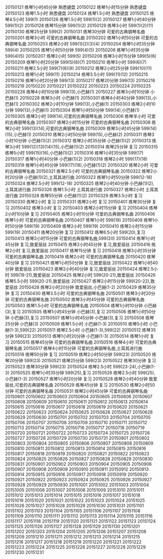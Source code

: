 20150121 练琴1小时45分钟 熟悉键盘
20150122 练琴1小时15分钟 熟悉键盘
20150123 练琴1.5小时 熟悉键盘
20150124 练琴1.5小时 熟悉键盘
20150125 练琴4.5小时 599(1)
20150126 练琴1.5小时 599(1)(2)
20150127 练琴1小时40分钟 599(1)(2)
20150128 练琴15分钟 599(1)(2)
20150129 练琴3小时 599(1)(2)(11)
20150130 练琴25分钟 599(2)
20150131 练琴30分钟 可爱的古典钢琴名曲
20150201 练琴3小时 可爱的古典钢琴名曲
20150202 练琴1小时50分钟 可爱的古典钢琴名曲
20150203 练琴2小时 599(1)(2)(3)(4)
20150204 练琴1小时35分钟 599(4)
20150205 练琴1小时50分钟 599(4)(5)
20150206 练琴1小时35分钟 599(4)(5)
20150207 练琴2小时 599(5)
20150208 练琴3小时15分钟 599(5)(6)
20150209 练琴1小时20分钟 599(5)(6)(7)
20150210 练琴3小时 599(6)(7)
20150211 练琴2.5小时 599(7)(8)(9)
20150212 练琴2小时25分钟 599(10)(11)
20150213 练琴1小时 599(11)
20150214 练琴3.5小时 599(11)(12)
20150215
20150216 练琴1小时20分钟 599(13)
20150217 练琴20分钟 599(13)
20150218
20150219
20150220
20150221
20150222
20150223
20150224
20150225
20150226 练琴4小时10分钟 599(13),小巴赫(1)
20150227 练琴3小时10分钟 小巴赫(1)
20150228 练琴3小时 小巴赫(1)
20150301 练琴4小时40分钟 599(13),小巴赫(1)
20150302 练琴2小时10分钟 599(13),小巴赫(1)
20150303 练琴2小时10分钟 599(13),小巴赫(1)
20150304 练琴1小时50分钟 599(14),小巴赫(1)
20150305 练琴2小时 599(14),可爱的古典钢琴名曲
20150306 练琴半小时 可爱的古典钢琴名曲
20150307 练琴2小时15分钟 可爱的古典钢琴名曲
20150308 练琴2小时 599(13)(14),可爱的古典钢琴名曲
20150309 练琴3小时45分钟 599(14)(15),小巴赫(1)
20150310 练琴2小时50分钟 599(15),小巴赫(2)
20150311 练琴3小时10分钟 小巴赫(1)(2)
20150312 练琴2小时35分钟 小巴赫(1)(2)
20150313 练琴3小时 599(12)(13)(14)(15),小巴赫(1)(2)
20150314 练琴25分钟 复习
20150315 练琴5小时 599(15)(16),小巴赫(1)(2)
20150316 练琴1小时35分钟 599(17)
20150317 练琴1小时40分钟 小巴赫(1)(2)
20150318 练琴2小时 599(17)(18)
20150319 练琴1小时45分钟 599(17)(18),小巴赫(1)(2)
20150320 练琴2小时 可爱的古典钢琴名曲
20150321 练琴2.5小时 可爱的古典钢琴名曲
20150322 练琴2小时20分钟 小巴赫(1)(2),土耳其进行曲
20150323 练琴1小时50分钟 599(12-18)
20150324 练琴2.5小时 599(12-18)
20150325 练琴2小时40分钟 小巴赫(1)(2),土耳其进行曲
20150326 练琴1.5小时 土耳其进行曲
20150327 练琴2小时 土耳其进行曲
20150328 练琴55分钟 小巴赫(1)(2)
20150329 练琴3.5小时 复习
20150330 练琴2小时 复习
20150331 练琴2小时 复习
20150401 练琴30分钟 复习
20150402 练琴3小时 复习
20150403 练琴2小时15分钟 复习
20150404 练琴2小时10分钟 复习
20150405 练琴2小时10分钟 可爱的古典钢琴名曲
20150406 练琴1小时 可爱的古典钢琴名曲
20150407 练琴1小时 599(19)
20150408 练琴1小时50分钟 599(19)
20150409 练琴2小时 599(19)
20150410 练琴2小时15分钟 599(19)
20150411 练琴20分钟 复习
20150412 练琴6.5小时 599(20),复习
20150413 练琴2小时15分钟 可爱的古典钢琴名曲,599(20)
20150414 练琴1小时45分钟 复习,致爱丽丝
20150415 练琴2小时45分钟 复习,致爱丽丝
20150416 练琴2小时 复习,致爱丽丝
20150417 练琴15分钟 复习
20150418 练琴3小时35分钟 可爱的古典钢琴名曲
20150419 练琴2小时 可爱的古典钢琴名曲
20150420 练琴40分钟 复习
20150421 练琴1小时50分钟 复习,致爱丽丝
20150422 练琴1小时40分钟 致爱丽丝
20150423 练琴2小时40分钟 复习,致爱丽丝
20150424 练琴2.5小时 599(19-21),致爱丽丝
20150425 练琴2小时 599(20-21),致爱丽丝
20150426 练琴5.5小时 599(20-21),致爱丽丝
20150427 练琴2小时15分钟 599(20-22),致爱丽丝
20150428 练琴2小时20分钟 致爱丽丝,小巴赫(1-2)
20150429 练琴35分钟 复习
20150430 练琴3.5小时 可爱的古典钢琴名曲
20150501 练琴3小时20分钟 可爱的古典钢琴名曲
20150502 练琴3小时40分钟 可爱的古典钢琴名曲
20150503 练琴1.5小时 可爱的古典钢琴名曲
20150504 练琴1小时10分钟 小巴赫(3),复习
20150505 练琴1小时45分钟 小巴赫(3),复习
20150506 练琴1小时50分钟 小巴赫(3),复习
20150507 练琴1小时45分钟 小巴赫(3),复习
20150508 练琴25分钟 小巴赫(3)
20150509 练琴1.5小时 小巴赫(1-3)
20150510 练琴5小时 小巴赫(1-3),599(22)
20150511 练琴2.5小时 小巴赫(1-3),599(22)
20150512 练琴35分钟 599(23)
20150513 练琴1小时20分钟 小巴赫(1-3)
20150514 练琴1小时 复习
20150515 练琴45分钟 可爱的古典钢琴名曲
20150516 练琴4小时 可爱的古典钢琴名曲
20150517 练琴4小时15分钟 可爱的古典钢琴名曲,土耳其进行曲
20150518 练琴50分钟 复习
20150519 练琴2小时50分钟 599(23)
20150520 练琴20分钟 599(23)
20150521 练琴25分钟 599(23)
20150522 练琴30分钟 复习
20150523 练琴30分钟 599(23)
20150524 练琴2.5小时 599(23-24),小巴赫(1-3)
20150525 练琴1小时35分钟 599(25),复习
20150526 练琴2.5小时 599(25),小巴赫(1-3)
20150527 练琴1小时20分钟 复习
20150528 练琴2小时40分钟 致爱丽丝,可爱的古典钢琴名曲
20150529 练琴45分钟 复习
20150530 练琴2小时50分钟 可爱的古典钢琴名曲
20150531 练琴2小时45分钟 可爱的古典钢琴名曲
20150601
20150602
20150603
20150604
20150605
20150606
20150607
20150608
20150609
20150610
20150611
20150612
20150613
20150614
20150615
20150616
20150617
20150618
20150619
20150620
20150621
20150622
20150623
20150624
20150625
20150626
20150627
20150628
20150629
20150630
20150701
20150702
20150703
20150704
20150705
20150706
20150707
20150708
20150709
20150710
20150711
20150712
20150713
20150714
20150715
20150716
20150717
20150718
20150719
20150720
20150721
20150722
20150723
20150724
20150725
20150726
20150727
20150728
20150729
20150730
20150731
20150801
20150802
20150803
20150804
20150805
20150806
20150807
20150808
20150809
20150810
20150811
20150812
20150813
20150814
20150815
20150816
20150817
20150818
20150819
20150820
20150821
20150822
20150823
20150824
20150825
20150826
20150827
20150828
20150829
20150830
20150831
20150901
20150902
20150903
20150904
20150905
20150906
20150907
20150908
20150909
20150910
20150911
20150912
20150913
20150914
20150915
20150916
20150917
20150918
20150919
20150920
20150921
20150922
20150923
20150924
20150925
20150926
20150927
20150928
20150929
20150930
20151001
20151002
20151003
20151004
20151005
20151006
20151007
20151008
20151009
20151010
20151011
20151012
20151013
20151014
20151015
20151016
20151017
20151018
20151019
20151020
20151021
20151022
20151023
20151024
20151025
20151026
20151027
20151028
20151029
20151030
20151031
20151101
20151102
20151103
20151104
20151105
20151106
20151107
20151108
20151109
20151110
20151111
20151112
20151113
20151114
20151115
20151116
20151117
20151118
20151119
20151120
20151121
20151122
20151123
20151124
20151125
20151126
20151127
20151128
20151129
20151130
20151201
20151202
20151203
20151204
20151205
20151206
20151207
20151208
20151209
20151210
20151211
20151212
20151213
20151214
20151215
20151216
20151217
20151218
20151219
20151220
20151221
20151222
20151223
20151224
20151225
20151226
20151227
20151228
20151229
20151230
20151231
